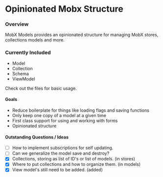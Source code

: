 # Opinionated Mobx Structure

### Overview

MobX Models provides an opinionated structure for managing MobX stores, collections
models and more.

### Currently Included

- Model
- Collection
- Schema
- ViewModel

Check out the files for basic usage.

#### Goals

- Reduce boilerplate for things like loading flags and saving functions
- Only keep one copy of a model at a given time
- First class support for using and working with forms
- Opinionated structure

#### Outstanding Questions / Ideas
- [ ] How to implement subscriptions for self updating.
- [ ] Can we generalize the model save and destroy?
- [x] Collections, storing as list of ID's or list of models. (in stores)
- [x] Where to put collections and how to organize them. (in models)
- [x] View model's still need to be added. (added)